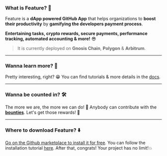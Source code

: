 ### What is Feature? 🤔

Feature is a **dApp powered GitHub App** that helps organizations to **boost their productivity** by **gamifying the developers payment process**.

**Entertaining tasks, crypto rewards, secure payments, performance tracking, automated accounting & more!** 😎

> It is currently deployed on **Gnosis Chain**, **Polygon** & **Arbitrum**.

___

### Wanna learn more? 📖

Pretty interesting, right? 😁 You can find tutorials & more details in the [docs](https://docs.feature.sh).

___

### Wanna be counted in? 🛠️

The more we are, the more we can do! 💪 Anybody can contribute with the **[bounties](https://github.com/feature-sh/bounties)**. Let's get those rewards! 🤑

___

### Where to download Feature? ⬇️

[Go on the Github marketplace to install it for free](https://github.com/marketplace/feature-bot). You can follow the installation tutorial [here](https://docs.feature.sh/#getting-started). After that, congrats! Your project has no limit!💥
